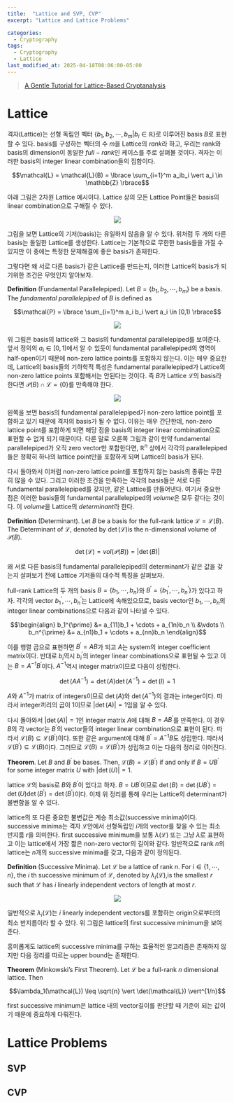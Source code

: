 ```yaml
---
title:  "Lattice and SVP, CVP"
excerpt: "Lattice and Lattice Problems"

categories:
  - Cryptography
tags:
  - Cryptography
  - Lattice
last_modified_at: 2025-04-18T08:06:00-05:00
---
```


> [A Gentle Tutorial for Lattice-Based Cryptanalysis](https://eprint.iacr.org/2023/032.pdf)

# Lattice

격자(Lattice)는 선형 독립인 벡터 $\lbrace b_1, b_2, \cdots, b_m \vert b_i \in \mathbb{R}\rbrace$로 이루어진 basis $B$로 표현할 수 있다. basis를 구성하는 벡터의 수 $m$을 Lattice의 $rank$라 하고, 우리는 rank와 basis의 dimension이 동일한 $full-rank$인 케이스를 주로 살펴볼 것이다. 격자는 이러한 basis의 integer linear combination들의 집합이다. 

$$\mathcal{L} = \mathcal{L}(B) = \lbrace \sum_{i=1}^m a_ib_i \vert a_i \in \mathbb{Z} \rbrace$$

아래 그림은 2차원 Lattice 예시이다. Lattice 상의 모든 Lattice Point들은 basis의 linear combination으로 구해질 수 있다. 

<p align="center"><img src="https://github.com/user-attachments/assets/d16ff337-5243-4d42-8859-c5691178bec2" height="" width=""></p>

그림을 보면 Lattice의 기저(basis)는 유일하지 않음을 알 수 있다. 위처럼 두 개의 다른 basis는 돌일한 Lattice를 생성한다. Lattice는 기본적으로 무한한 basis들을 가질 수 있지만 이 중에는 특정한 문제해결에 좋은 basis가 존재한다. 

그렇다면 왜 서로 다른 basis가 같은 Lattice를 만드는지, 이러한 Lattice의 basis가 되기위한 조건은 무엇인지 알아보자. 

**Definition** (Fundamental Parallelepiped). Let $B=\lbrace b_1, b_2, \cdots, b_m\rbrace$ be a basis. The $fundamental \ parallelepiped$ of $B$ is defined as

$$\mathcal{P} = \lbrace \sum_{i=1}^m a_i b_i \vert a_i \in [0,1) \rbrace$$

<p align="center"><img src="https://github.com/user-attachments/assets/350e4cdd-a059-442e-8b27-649884ba03c6" height="" width=""></p>

위 그림은  basis의 lattice와 그 basis의 fundamental parallelepiped를 보여준다. 앞서 정의의 $a_i \in [0,1)$에서 알 수 있듯이 fundamental parallelepiped의 영역이 half-open이기 때문에 non-zero lattice points를 포함하지 않는다. 이는 매우 중요한데, Lattice의 basis들의 기하학적 특성은 fundamental parallelepiped가 Lattice의 non-zero lattice points 포함해서는 안된다는 것이다. 즉 $B$가 Lattice $\mathcal{L}$의 basis라 한다면 $\mathcal{P}(B) \cap \mathcal{L} = \lbrace 0 \rbrace$를 만족해야 한다. 

<p align="center"><img src="https://github.com/user-attachments/assets/c835a2b5-cadc-4888-9a4c-2b13b51f9684" height="" width=""></p>

왼쪽을 보면 basis의 fundamental parallelepiped가 non-zero lattice point를 포함하고 있기 때문에 격자의 basis가 될 수 없다. 이유는 매우 간단한데, non-zero lattice point를 포함하게 되면 해당 점을 basis의 integer linear combination으로 표현할 수 없게 되기 때문이다. 다른 말로 오른쪽 그림과 같이 만약 fundamental parallelepiped가 오직 zero vector만 포함한다면, $\mathbb{R}^n$ 상에서 각각의 parallelepiped들은 정확히 하나의 lattice point만을 포함하게 되며 Lattice의 basis가 된다. 

다시 돌아와서 이처럼 non-zero lattice point를 포함하지 않는 basis의 종류는 무한히 많을 수 있다. 그리고 이러한 조건을 만족하는 각각의 basis들은 서로 다른 fundamental parallelepiped를 갖지만, 같은 Lattice를 만들어낸다. 여기서 중요한 점은 이러한 basis들의 fundamental parallelepiped의 $volume$은 모두 같다는 것이다. 이 $volume$을 Lattice의 $determinant$라 한다. 

**Definition** (Determinant). Let $B$ be a basis for the full-rank lattice $\mathcal{L} = \mathcal{L}(B)$. The Determinant of $\mathcal{L}$, denoted by $\det(\mathcal{L})$is the n-dimensional volume of $\mathcal{P}(B)$. 

$$\det(\mathcal{L}) = vol(\mathcal{P}(B)) = \vert \det(B) \vert$$

왜 서로 다른 basis의 fundamental parallelepiped의 determinant가 같은 값을 갖는지 살펴보기 전에 Lattice 기저들의 대수적 특징을 살펴보자. 

full-rank Lattice의 두 개의 basis $B = \lbrace b_1, \cdots, b_n \rbrace$와 $B^{\prime} = \lbrace b_1^{\prime}, \cdots, b_n^{\prime} \rbrace$가 있다고 하자. 각각의 vector $b_1^{\prime}, \cdots, b_n^{\prime}$는 Lattice에 속해있으므로, basis vector인 $b_1, \cdots, b_n$의 integer linear combinations으로 다음과 같이 나타낼 수 있다. 

$$\begin{align}
b_1^{\prime} &= a_{11}b_1 + \cdots + a_{1n}b_n \\ 
&\vdots \\ 
b_n^{\prime} &= a_{n1}b_1 + \cdots + a_{nn}b_n
\end{align}$$

이를 행렬 곱으로 표현하면 $B^{\prime} = AB$가 되고 $A$는 system의 integer coefficient matrix이다. 반대로 $b_i$역시 $b_i^{\prime}$의 integer linear combinations으로 표현될 수 있고 이는 $B=A^{-1}B^{\prime}$이다. $A^{-1}$역시 integer matrix이므로 다음이 성립한다. 

$$\det(AA^{-1}) = \det(A)\det(A^{-1}) = \det(I) = 1$$ 

$A$와 $A^{-1}$가 matrix of integers이므로 $\det(A)$와 $\det(A^{-1})$의 결과는 integer이다. 따라서 integer끼리의 곱이 1이므로 $\vert \det(A) \vert = 1$임을 알 수 있다. 

다시 돌아와서 $\vert \det(A) \vert = 1$인 integer matrix $A$에 대해 $B=AB^{\prime}$를 만족한다. 이 경우 $B$의 각 vector는 $B^{\prime}$의 vector들의 integer linear combination으로 표현이 된다. 따라서 $\mathcal{L}(B) \subseteq \mathcal{L}(B^{\prime})$이다. 또한 같은 argument에 대해 $B^{\prime} = A^{-1}B$도 성립한다. 따라서 $\mathcal{L}(B^{\prime}) \subseteq \mathcal{L}(B)$이다. 그러므로 $\mathcal{L}(B)=\mathcal{L}(B^{\prime})$가 성립하고 이는 다음의 정리로 이어진다. 

**Theorem**. Let $B$ and $B^{\prime}$ be bases. Then, $\mathcal{L}(B)=\mathcal{L}(B^{\prime})$ if and only if $B=UB^{\prime}$ for some integer matrix $U$ with $\vert \det(U) \vert = 1$. 

lattice $\mathcal{L}$의 basis로 $B$와 $B^{\prime}$이 있다고 하자. $B=UB^{\prime}$이므로 $\det(B) = \det(UB^{\prime}) = \det(U) \det(B^{\prime}) = \det(B^{\prime})$이다. 이제 위 정리를 통해 우리는 Lattice의 determinant가 불변함을 알 수 있다. 

lattice의 또 다른 중요한 불변값은 계승 최소값(successive minima)이다. successive minima는 격자 $\mathcal{L}$안에서 선형독립인 $i$개의 vector를 찾을 수 있는 최소 반지름 $r$을 의미한다. first successive minimum을 보통 $\lambda(\mathcal{L})$ 또는 그냥 $\lambda$로 표현하고 이는 lattice에서 가장 짧은 non-zero vector의 길이와 같다. 일반적으로 rank $n$의 lattice는 $n$개의 successive minima를 갖고, 다음과 같이 정의된다. 

**Definition** (Successive Minima). Let $\mathcal{L}$ be a lattice of rank $n$. For $i \in \lbrace 1, \cdots, n \rbrace$, the $i$ th successive minimum of $\mathcal{L}$, denoted by $\lambda_i(\mathcal{L})$,is the smallest $r$ such that $\mathcal{L}$ has $i$ linearly independent vectors of length at most $r$.

<p align="center"><img src="https://github.com/user-attachments/assets/9bd0a5e6-25c2-4659-9ec8-f5436ddbfb5f" height="" width=""></p>

일반적으로 $\lambda_i(\mathcal{L})$는 $i$ linearly independent vectors를 포함하는 origin으로부터의 최소 반지름이라 할 수 있다. 
위 그림은 lattice의 first successive minimum을 보여준다. 

흥미롭게도 lattice의 successive minima를 구하는 효율적인 알고리즘은 존재하지 않지만 다음 정리를 따르는 upper bound는 존재한다. 

**Theorem** (Minkowski’s First Theorem). Let $\mathcal{L}$ be a full-rank $n$ dimensional lattice. Then

$$\lambda_1(\mathcal{L}) \leq \sqrt{n} \vert \det(\mathcal{L}) \vert^{1/n}$$

first successive minimum은 lattice 내의 vector길이를 판단할 때 기준이 되는 값이기 때문에 중요하게 다뤄진다. 

# Lattice Problems



## SVP 

## CVP 
